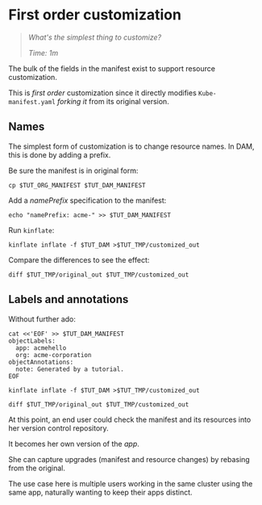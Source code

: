# First order customization

> _What's the simplest thing to customize?_
>
> _Time: 1m_

The bulk of the fields in the manifest exist
to support resource customization.

This is _first order_ customization since it directly
modifies `Kube-manifest.yaml` _forking it_ from its
original version.

## Names

The simplest form of customization is to change
resource names.  In DAM, this is done by adding a
prefix.

Be sure the manifest is in original form:
<!-- @resetManifest @test -->
```
cp $TUT_ORG_MANIFEST $TUT_DAM_MANIFEST
```

Add a _namePrefix_ specification to the manifest:
<!-- @addNamePrefix @test -->
```
echo "namePrefix: acme-" >> $TUT_DAM_MANIFEST
```

Run `kinflate`:

<!-- @runKinflate @test -->
```
kinflate inflate -f $TUT_DAM >$TUT_TMP/customized_out
```

Compare the differences to see the effect:

<!-- @checkDiffs @test -->
```
diff $TUT_TMP/original_out $TUT_TMP/customized_out
```

## Labels and annotations

Without further ado:

<!-- @addLabelsAndAnnotations @test -->
```
cat <<'EOF' >> $TUT_DAM_MANIFEST
objectLabels:
  app: acmehello
  org: acme-corporation
objectAnnotations:
  note: Generated by a tutorial.
EOF
```

<!-- @runKinflateAgain @test -->
```
kinflate inflate -f $TUT_DAM >$TUT_TMP/customized_out
```

<!-- @checkDiffsAgain @test -->
```
diff $TUT_TMP/original_out $TUT_TMP/customized_out
```

At this point, an end user could check the manifest and
its resources into her version control repository.

It becomes her own version of the _app_.

She can capture upgrades (manifest and resource
changes) by rebasing from the original.

The use case here is multiple users working in the same
cluster using the same app, naturally wanting to keep
their apps distinct.

